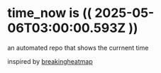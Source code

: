 # time_now is (( 2025-05-06T03:00:00.593Z ))

an automated repo that shows the currnent time

inspired by [breakingheatmap](https://github.com/breakingheatmap/breakingheatmap)